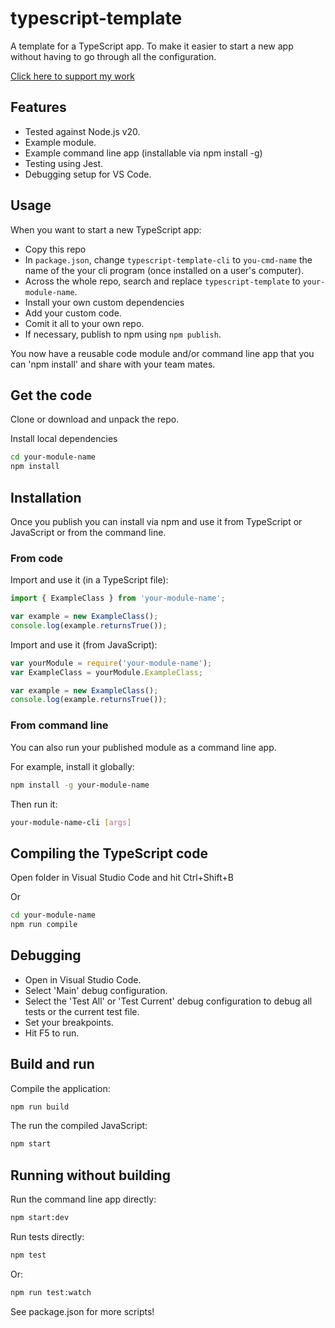 # typescript-template

A template for a TypeScript app. To make it easier to start a new app without having to go through all the configuration.

[Click here to support my work](https://www.codecapers.com.au/about#support-my-work)

## Features

- Tested against Node.js v20.
- Example module.
- Example command line app (installable via npm install -g)
- Testing using Jest.
- Debugging setup for VS Code.

## Usage

When you want to start a new TypeScript app:

- Copy this repo
- In `package.json`, change `typescript-template-cli` to `you-cmd-name` the name of the your cli program (once installed on a user's computer). 
- Across the whole repo, search and replace `typescript-template` to `your-module-name`.
- Install your own custom dependencies
- Add your custom code.
- Comit it all to your own repo.
- If necessary, publish to npm using `npm publish`.

You now have a reusable code module and/or command line app that you can 'npm install' and share with your team mates.

## Get the code

Clone or download and unpack the repo.

Install local dependencies

```bash
cd your-module-name
npm install
```

## Installation

Once you publish you can install via npm and use it from TypeScript or JavaScript or from the command line.

### From code

Import and use it (in a TypeScript file):

```typescript
import { ExampleClass } from 'your-module-name';

var example = new ExampleClass();
console.log(example.returnsTrue());
```

Import and use it (from JavaScript):

```javascript
var yourModule = require('your-module-name');
var ExampleClass = yourModule.ExampleClass;

var example = new ExampleClass();
console.log(example.returnsTrue());
```

### From command line

You can also run your published module as a command line app.

For example, install it globally:

```bash
npm install -g your-module-name
```

Then run it:

```bash
your-module-name-cli [args]
```

## Compiling the TypeScript code

Open folder in Visual Studio Code and hit Ctrl+Shift+B

Or

```bash
cd your-module-name
npm run compile
```

## Debugging

- Open in Visual Studio Code.
- Select 'Main' debug configuration.
- Select the 'Test All' or 'Test Current' debug configuration to debug all tests or the current test file.
- Set your breakpoints.
- Hit F5 to run.

## Build and run

Compile the application:

```bash
npm run build
```

The run the compiled JavaScript:

```bash
npm start
```

## Running without building

Run the command line app directly:

```bash
npm start:dev
```

Run tests directly:

```bash
npm test
```

Or:

```bash
npm run test:watch
```

See package.json for more scripts!
